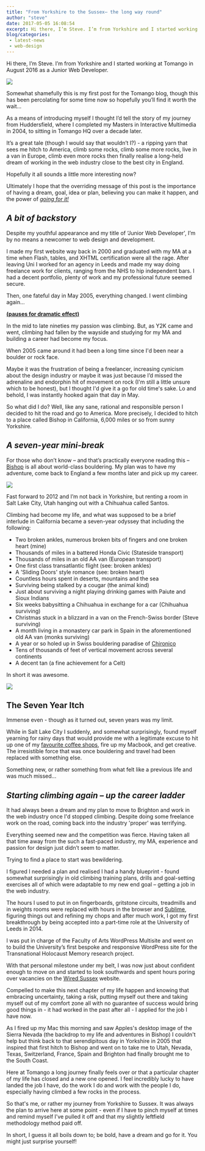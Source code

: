 ```yaml
---
title: "From Yorkshire to the Sussex– the long way round"
author: "steve"
date: 2017-05-05 16:08:54
excerpt: Hi there, I’m Steve. I’m from Yorkshire and I started working at Tomango in August 2016 as a Junior Web Developer. This is my story.
blog/categories: 
 - latest-news
 - web-design
---
```


Hi there, I’m Steve. I’m from Yorkshire and I started working at Tomango in August 2016 as a Junior Web Developer.

![](images/blog/steve.jpg)

Somewhat shamefully this is my first post for the Tomango blog, though this has been percolating for some time now so hopefully you’ll find it worth the wait...

As a means of introducing myself I thought I’d tell the story of my journey from Huddersfield, where I completed my Masters in Interactive Multimedia in 2004, to sitting in Tomango HQ over a decade later.

It’s a great tale (though I would say that wouldn’t I?) - a ripping yarn that sees me hitch to America, climb some rocks, climb some more rocks, live in a van in Europe, climb even more rocks then finally realise a long-held dream of working in the web industry close to the best city in England.

Hopefully it all sounds a little more interesting now?

Ultimately I hope that the overriding message of this post is the importance of having a dream, goal, idea or plan, believing you can make it happen, and the power of [*going for it!*](http://bit.ly/2q1ujvw)

## *A bit of backstory*

Despite my youthful appearance and my title of ‘Junior Web Developer', I’m by no means a newcomer to web design and development.

I made my first website way back in 2000 and graduated with my MA at a time when Flash, tables, and XHTML certification were all the rage. After leaving Uni I worked for an agency in Leeds and made my way doing freelance work for clients, ranging from the NHS to hip independent bars. I had a decent portfolio, plenty of work and my professional future seemed secure.

Then, one fateful day in May 2005, everything changed. I went climbing again…

[__(pauses for dramatic effect)__](https://media.giphy.com/media/kKdgdeuO2M08M/giphy.gif)

In the mid to late nineties my passion was climbing. But, as Y2K came and went, climbing had fallen by the wayside and studying for my MA and building a career had become my focus.

When 2005 came around it had been a long time since I'd been near a boulder or rock face.

Maybe it was the frustration of being a freelancer, increasing cynicism about the design industry or maybe it was just because I’d missed the adrenaline and endorphin hit of movement on rock (I'm still a little unsure which to be honest), but I thought I'd give it a go for old time's sake. Lo and behold, I was instantly hooked again that day in May.

So what did I do? Well, like any sane, rational and responsible person I decided to hit the road and go to America. More precisely, I decided to hitch to a place called Bishop in California, 6,000 miles or so from sunny Yorkshire.

## *A seven-year mini-break*

For those who don’t know – and that’s practically everyone reading this – [Bishop](http://bit.ly/2pB23yN) is all about world-class bouldering. My plan was to have my adventure, come back to England a few months later and pick up my career.

[![](images/blog/stained-glass-2009-1024x754.jpg)](http://www.tomango.co.uk/wp-content/uploads/2017/05/stained-glass-2009.jpg)

Fast forward to 2012 and I’m not back in Yorkshire, but renting a room in Salt Lake City, Utah hanging out with a Chihuahua called Santos.

Climbing had become my life, and what was supposed to be a brief interlude in California became a seven-year odyssey that including the following:

- Two broken ankles, numerous broken bits of fingers and one broken heart (mine)
- Thousands of miles in a battered Honda Civic (Stateside transport)
- Thousands of miles in an old AA van (European transport)
- One first class transatlantic flight (see: broken ankles)
- A 'Sliding Doors' style romance (see: broken heart)
- Countless hours spent in deserts, mountains and the sea
- Surviving being stalked by a cougar (the animal kind)
- Just about surviving a night playing drinking games with Paiute and Sioux Indians
- Six weeks babysitting a Chihuahua in exchange for a car (Chihuahua surviving)
- Christmas stuck in a blizzard in a van on the French-Swiss border (Steve surviving)
- A month living in a monastery car park in Spain in the aforementioned old AA van (monks surviving)
- A year or so holed up in Swiss bouldering paradise of [Chironico](http://bit.ly/2qDB43O)
- Tens of thousands of feet of vertical movement across several continents
- A decent tan (a fine achievement for a Celt)


In short it was awesome.

![](images/blog/blog-collage.jpg)

## The Seven Year Itch

Immense even - though as it turned out, seven years was my limit.

While in Salt Lake City I suddenly, and somewhat surprisingly, found myself yearning for rainy days that would provide me with a legitimate excuse to hit up one of my [favourite coffee shops](http://bit.ly/2pInHiP), fire up my Macbook, and get creative. The irresistible force that was once bouldering and travel had been replaced with something else.

Something new, or rather something from what felt like a previous life and was much missed...

## *Starting climbing again – up the career ladder*

It had always been a dream and my plan to move to Brighton and work in the web industry once I'd stopped climbing. Despite doing some freelance work on the road, coming back into the industry 'proper' was terrifying.

Everything seemed new and the competition was fierce. Having taken all that time away from the such a fast-paced industry, my MA, experience and passion for design just didn’t seem to matter.

Trying to find a place to start was bewildering.

I figured I needed a plan and realised I had a handy blueprint - found somewhat surprisingly in old climbing training plans, drills and goal-setting exercises all of which were adaptable to my new end goal – getting a job in the web industry.

The hours I used to put in on fingerboards, gritstone circuits, treadmills and in weights rooms were replaced with hours in the browser and [Sublime](https://www.sublimetext.com/), figuring things out and refining my chops and after much work, I got my first breakthrough by being accepted into a part-time role at the University of Leeds in 2014.

I was put in charge of the Faculty of Arts WordPress Multisite and went on to build the University’s first bespoke and responsive WordPress site for the Transnational Holocaust Memory research project.

With that personal milestone under my belt, I was now just about confident enough to move on and started to look southwards and spent hours poring over vacancies on the [Wired Sussex](http://www.wiredsussex.com/) website.

Compelled to make this next chapter of my life happen and knowing that embracing uncertainty, taking a risk, putting myself out there and taking myself out of my comfort zone all with no guarantee of success would bring good things in - it had worked in the past after all - I applied for the job I have now.

As I fired up my Mac this morning and saw Apples's desktop image of the Sierra Nevada (the backdrop to my life and adventures in Bishop) I couldn't help but think back to that serendipitous day in Yorkshire in 2005 that inspired that first hitch to Bishop and went on to take me to Utah, Nevada, Texas, Switzerland, France, Spain and Brighton had finally brought me to the South Coast.

Here at Tomango a long journey finally feels over or that a particular chapter of my life has closed and a new one opened. I feel incredibly lucky to have landed the job I have, do the work I do and work with the people I do, especially having climbed a few rocks in the process.

So that's me, or rather my journey from Yorkshire to Sussex. It was always the plan to arrive here at some point - even if I have to pinch myself at times and remind myself I've pulled it off and that my slightly leftfield methodology method paid off.

In short, I guess it all boils down to; be bold, have a dream and go for it. You might just surprise yourself!


